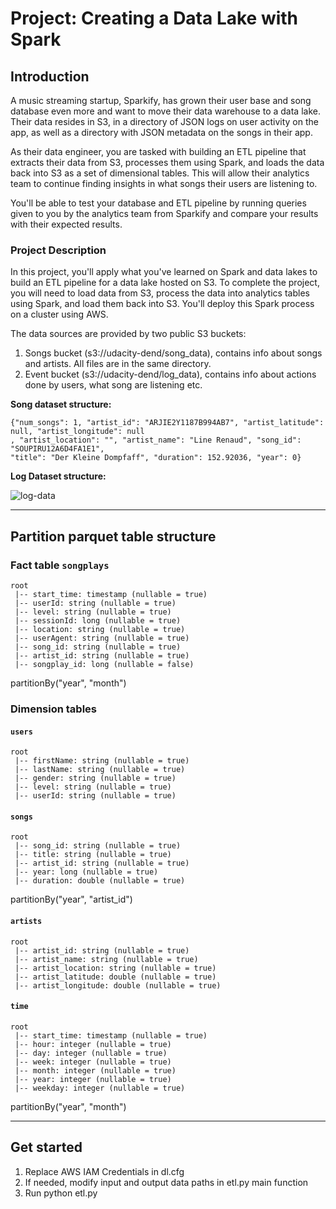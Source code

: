 # Project: Creating a Data Lake with Spark

## Introduction


A music streaming startup, Sparkify, has grown their user base and song database even more and want to move their data warehouse to a data lake. Their data resides in S3, in a directory of JSON logs on user activity on the app, as well as a directory with JSON metadata on the songs in their app.

As their data engineer, you are tasked with building an ETL pipeline that extracts their data from S3, processes them using Spark, and loads the data back into S3 as a set of dimensional tables. This will allow their analytics team to continue finding insights in what songs their users are listening to.

You'll be able to test your database and ETL pipeline by running queries given to you by the analytics team from Sparkify and compare your results with their expected results.

### Project Description
In this project, you'll apply what you've learned on Spark and data lakes to build an ETL pipeline for a data lake hosted on S3. To complete the project, you will need to load data from S3, process the data into analytics tables using Spark, and load them back into S3. You'll deploy this Spark process on a cluster using AWS.


The data sources are provided by two public S3 buckets:

1. Songs bucket (s3://udacity-dend/song_data), contains info about songs and artists. 
All files are in the same directory.
2. Event bucket (s3://udacity-dend/log_data), contains info about actions done by users, what song are listening etc.

<b>Song dataset structure:</b>
~~~~
{"num_songs": 1, "artist_id": "ARJIE2Y1187B994AB7", "artist_latitude": null, "artist_longitude": null
, "artist_location": "", "artist_name": "Line Renaud", "song_id": "SOUPIRU12A6D4FA1E1", 
"title": "Der Kleine Dompfaff", "duration": 152.92036, "year": 0}
~~~~

<b>Log Dataset structure:</b>

![log-data](https://github.com/tohver/ETL-pipeline/assets/32098405/07eb2dbd-b878-4dd0-8a3b-63a16ba04f50)

--------------------------------------------

## Partition parquet table structure

### Fact table `songplays`

~~~~
root
 |-- start_time: timestamp (nullable = true)
 |-- userId: string (nullable = true)
 |-- level: string (nullable = true)
 |-- sessionId: long (nullable = true)
 |-- location: string (nullable = true)
 |-- userAgent: string (nullable = true)
 |-- song_id: string (nullable = true)
 |-- artist_id: string (nullable = true)
 |-- songplay_id: long (nullable = false)
~~~~
partitionBy("year", "month")


### Dimension tables

#### `users`

~~~~
root
 |-- firstName: string (nullable = true)
 |-- lastName: string (nullable = true)
 |-- gender: string (nullable = true)
 |-- level: string (nullable = true)
 |-- userId: string (nullable = true)
~~~~

#### `songs`

~~~~
root
 |-- song_id: string (nullable = true)
 |-- title: string (nullable = true)
 |-- artist_id: string (nullable = true)
 |-- year: long (nullable = true)
 |-- duration: double (nullable = true)
~~~~
partitionBy("year", "artist_id")

#### `artists`

~~~~
root
 |-- artist_id: string (nullable = true)
 |-- artist_name: string (nullable = true)
 |-- artist_location: string (nullable = true)
 |-- artist_latitude: double (nullable = true)
 |-- artist_longitude: double (nullable = true)
~~~~

#### `time`

~~~~
root
 |-- start_time: timestamp (nullable = true)
 |-- hour: integer (nullable = true)
 |-- day: integer (nullable = true)
 |-- week: integer (nullable = true)
 |-- month: integer (nullable = true)
 |-- year: integer (nullable = true)
 |-- weekday: integer (nullable = true)
~~~~

partitionBy("year", "month")

--------------------------------------------

## Get started

1. Replace AWS IAM Credentials in dl.cfg
2. If needed, modify input and output data paths in etl.py main function
3. Run python etl.py
